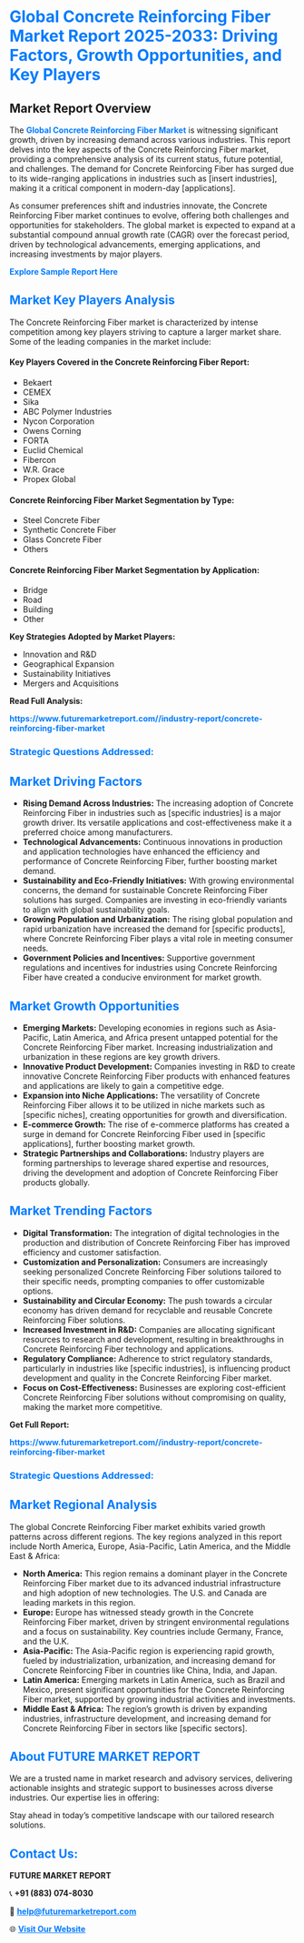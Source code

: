 <h1 style="color: #007BFF;">Global Concrete Reinforcing Fiber Market Report 2025-2033: Driving Factors, Growth Opportunities, and Key Players</h1>

<section id="overview">
<h2>Market Report Overview</h2>
<p>The <a href="https://www.futuremarketreport.com//industry-report/concrete-reinforcing-fiber-market" style="color: #007BFF; text-decoration: none;"><strong>Global Concrete Reinforcing Fiber Market</strong></a> is witnessing significant growth, driven by increasing demand across various industries. This report delves into the key aspects of the Concrete Reinforcing Fiber market, providing a comprehensive analysis of its current status, future potential, and challenges. The demand for Concrete Reinforcing Fiber has surged due to its wide-ranging applications in industries such as [insert industries], making it a critical component in modern-day [applications].</p>
<p>As consumer preferences shift and industries innovate, the Concrete Reinforcing Fiber market continues to evolve, offering both challenges and opportunities for stakeholders. The global market is expected to expand at a substantial compound annual growth rate (CAGR) over the forecast period, driven by technological advancements, emerging applications, and increasing investments by major players.</p>
</section>

<section id="overview">
<p><a href="https://www.futuremarketreport.com//request-sample/reportId=61939" style="color: #007BFF; text-decoration: none;"><strong>Explore Sample Report Here</strong></a></p>
</section>

<section id="key-players">
<h2 style="color: #007BFF;">Market Key Players Analysis</h2>
<p>The Concrete Reinforcing Fiber market is characterized by intense competition among key players striving to capture a larger market share. Some of the leading companies in the market include:</p>
<h4>Key Players Covered in the Concrete Reinforcing Fiber Report:</h4>
<ul><li>Bekaert</li><li>CEMEX</li><li>Sika</li><li>ABC Polymer Industries</li><li>Nycon Corporation</li><li>Owens Corning</li><li>FORTA</li><li>Euclid Chemical</li><li>Fibercon</li><li>W.R. Grace</li><li>Propex Global</li></ul>
<h4>Concrete Reinforcing Fiber Market Segmentation by Type:</h4>
<ul><li>Steel Concrete Fiber</li><li>Synthetic Concrete Fiber</li><li>Glass Concrete Fiber</li><li>Others</li></ul>

<h4>Concrete Reinforcing Fiber Market Segmentation by Application:</h4>
<ul><li>Bridge</li><li>Road</li><li>Building</li><li>Other</li></ul>
<p><strong>Key Strategies Adopted by Market Players:</strong></p>
<ul>
<li>Innovation and R&D</li>
<li>Geographical Expansion</li>
<li>Sustainability Initiatives</li>
<li>Mergers and Acquisitions</li>
</ul>
</section>

<section>
<p><strong>Read Full Analysis: </strong></p><a href="https://www.futuremarketreport.com//industry-report/concrete-reinforcing-fiber-market" style="color: #007BFF; text-decoration: none;"><strong>https://www.futuremarketreport.com//industry-report/concrete-reinforcing-fiber-market</strong></a>
<h3 style="color: #007BFF;">Strategic Questions Addressed:</h3>
</section>

<section id="driving-factors">
<h2 style="color: #007BFF;">Market Driving Factors</h2>
<ul>
<li><strong>Rising Demand Across Industries:</strong> The increasing adoption of Concrete Reinforcing Fiber in industries such as [specific industries] is a major growth driver. Its versatile applications and cost-effectiveness make it a preferred choice among manufacturers.</li>
<li><strong>Technological Advancements:</strong> Continuous innovations in production and application technologies have enhanced the efficiency and performance of Concrete Reinforcing Fiber, further boosting market demand.</li>
<li><strong>Sustainability and Eco-Friendly Initiatives:</strong> With growing environmental concerns, the demand for sustainable Concrete Reinforcing Fiber solutions has surged. Companies are investing in eco-friendly variants to align with global sustainability goals.</li>
<li><strong>Growing Population and Urbanization:</strong> The rising global population and rapid urbanization have increased the demand for [specific products], where Concrete Reinforcing Fiber plays a vital role in meeting consumer needs.</li>
<li><strong>Government Policies and Incentives:</strong> Supportive government regulations and incentives for industries using Concrete Reinforcing Fiber have created a conducive environment for market growth.</li>
</ul>
</section>

<section id="growth-opportunities">
<h2 style="color: #007BFF;">Market Growth Opportunities</h2>
<ul>
<li><strong>Emerging Markets:</strong> Developing economies in regions such as Asia-Pacific, Latin America, and Africa present untapped potential for the Concrete Reinforcing Fiber market. Increasing industrialization and urbanization in these regions are key growth drivers.</li>
<li><strong>Innovative Product Development:</strong> Companies investing in R&D to create innovative Concrete Reinforcing Fiber products with enhanced features and applications are likely to gain a competitive edge.</li>
<li><strong>Expansion into Niche Applications:</strong> The versatility of Concrete Reinforcing Fiber allows it to be utilized in niche markets such as [specific niches], creating opportunities for growth and diversification.</li>
<li><strong>E-commerce Growth:</strong> The rise of e-commerce platforms has created a surge in demand for Concrete Reinforcing Fiber used in [specific applications], further boosting market growth.</li>
<li><strong>Strategic Partnerships and Collaborations:</strong> Industry players are forming partnerships to leverage shared expertise and resources, driving the development and adoption of Concrete Reinforcing Fiber products globally.</li>
</ul>
</section>

<section id="trending-factors">
<h2 style="color: #007BFF;">Market Trending Factors</h2>
<ul>
<li><strong>Digital Transformation:</strong> The integration of digital technologies in the production and distribution of Concrete Reinforcing Fiber has improved efficiency and customer satisfaction.</li>
<li><strong>Customization and Personalization:</strong> Consumers are increasingly seeking personalized Concrete Reinforcing Fiber solutions tailored to their specific needs, prompting companies to offer customizable options.</li>
<li><strong>Sustainability and Circular Economy:</strong> The push towards a circular economy has driven demand for recyclable and reusable Concrete Reinforcing Fiber solutions.</li>
<li><strong>Increased Investment in R&D:</strong> Companies are allocating significant resources to research and development, resulting in breakthroughs in Concrete Reinforcing Fiber technology and applications.</li>
<li><strong>Regulatory Compliance:</strong> Adherence to strict regulatory standards, particularly in industries like [specific industries], is influencing product development and quality in the Concrete Reinforcing Fiber market.</li>
<li><strong>Focus on Cost-Effectiveness:</strong> Businesses are exploring cost-efficient Concrete Reinforcing Fiber solutions without compromising on quality, making the market more competitive.</li>
</ul>
</section>

<section>
<p><strong>Get Full Report: </strong></p><a href="https://www.futuremarketreport.com//industry-report/concrete-reinforcing-fiber-market" style="color: #007BFF; text-decoration: none;"><strong>https://www.futuremarketreport.com//industry-report/concrete-reinforcing-fiber-market</strong></a>
<h3 style="color: #007BFF;">Strategic Questions Addressed:</h3>
</section>


<section id="regional-analysis">
<h2 style="color: #007BFF;">Market Regional Analysis</h2>
<p>The global Concrete Reinforcing Fiber market exhibits varied growth patterns across different regions. The key regions analyzed in this report include North America, Europe, Asia-Pacific, Latin America, and the Middle East & Africa:</p>
<ul>
<li><strong>North America:</strong> This region remains a dominant player in the Concrete Reinforcing Fiber market due to its advanced industrial infrastructure and high adoption of new technologies. The U.S. and Canada are leading markets in this region.</li>
<li><strong>Europe:</strong> Europe has witnessed steady growth in the Concrete Reinforcing Fiber market, driven by stringent environmental regulations and a focus on sustainability. Key countries include Germany, France, and the U.K.</li>
<li><strong>Asia-Pacific:</strong> The Asia-Pacific region is experiencing rapid growth, fueled by industrialization, urbanization, and increasing demand for Concrete Reinforcing Fiber in countries like China, India, and Japan.</li>
<li><strong>Latin America:</strong> Emerging markets in Latin America, such as Brazil and Mexico, present significant opportunities for the Concrete Reinforcing Fiber market, supported by growing industrial activities and investments.</li>
<li><strong>Middle East & Africa:</strong> The region’s growth is driven by expanding industries, infrastructure development, and increasing demand for Concrete Reinforcing Fiber in sectors like [specific sectors].</li>
</ul>
</section>

<footer>
<h2 style="color: #007BFF;">About FUTURE MARKET REPORT</h2>
<p>We are a trusted name in market research and advisory services, delivering actionable insights and strategic support to businesses across diverse industries. Our expertise lies in offering:</p>

<p>Stay ahead in today’s competitive landscape with our tailored research solutions.</p>

<h2 style="color: #007BFF;">Contact Us:</h2>
<p><strong>FUTURE MARKET REPORT</strong></p>
<p>📞 <strong>+91 (883) 074-8030</strong></p>
<p>📧 <strong><a href="mailto:help@futuremarketreport.com" style="color: #007BFF;">help@futuremarketreport.com</a></strong></p>
<p>🌐 <strong><a href="https://www.futuremarketreport.com/" style="color: #007BFF;">Visit Our Website</a></strong></p>
</footer>